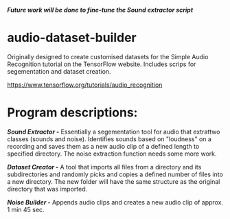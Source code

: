 ***Future work will be done to fine-tune the Sound extractor script***

# audio-dataset-builder
Originally designed to create customised datasets for the Simple Audio Recognition tutorial on the TensorFlow website. Includes scrips for segementation and dataset creation.

https://www.tensorflow.org/tutorials/audio_recognition

# Program descriptions:

***Sound Extractor -*** Essentially a segementation tool for audio that extrattwo classes (sounds and noise). Identifies sounds based on "loudness" on a recording and saves them as a new audio clip of a defined length to specified directory. The noise extraction function needs some more work. 

***Dataset Creator -*** A tool that imports all files from a directory and its subdirectories and randomly picks and copies a defined number of files into a new directory. The new folder will have the same structure as the original directory that was imported.

***Noise Builder -*** Appends audio clips and creates a new audio clip of approx. 1 min 45 sec. 
